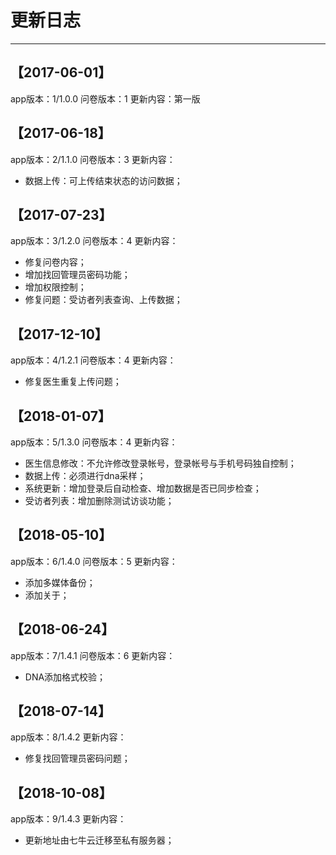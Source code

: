# 更新日志
---
## 【2017-06-01】
app版本：1/1.0.0
问卷版本：1
更新内容：第一版

## 【2017-06-18】
app版本：2/1.1.0
问卷版本：3
更新内容：
* 数据上传：可上传结束状态的访问数据；

##  【2017-07-23】
app版本：3/1.2.0
问卷版本：4
更新内容：
* 修复问卷内容；
* 增加找回管理员密码功能；
* 增加权限控制；
* 修复问题：受访者列表查询、上传数据；

## 【2017-12-10】
app版本：4/1.2.1
问卷版本：4
更新内容：
* 修复医生重复上传问题；

## 【2018-01-07】
app版本：5/1.3.0
问卷版本：4
更新内容：
* 医生信息修改：不允许修改登录帐号，登录帐号与手机号码独自控制；
* 数据上传：必须进行dna采样；
* 系统更新：增加登录后自动检查、增加数据是否已同步检查；
* 受访者列表：增加删除测试访谈功能；

## 【2018-05-10】
app版本：6/1.4.0
问卷版本：5
更新内容：
* 添加多媒体备份；
* 添加关于；

## 【2018-06-24】
app版本：7/1.4.1
问卷版本：6
更新内容：
* DNA添加格式校验；

## 【2018-07-14】
app版本：8/1.4.2
更新内容：
* 修复找回管理员密码问题；

## 【2018-10-08】
app版本：9/1.4.3
更新内容：
* 更新地址由七牛云迁移至私有服务器；

